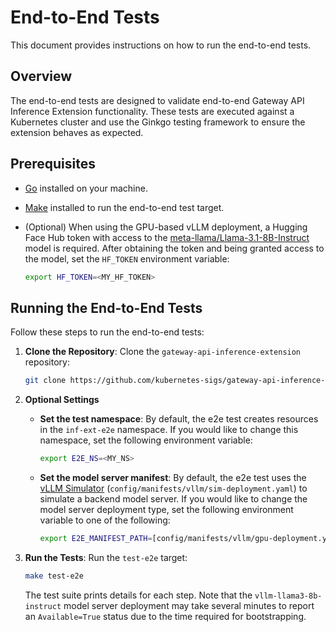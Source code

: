 # End-to-End Tests

This document provides instructions on how to run the end-to-end tests.

## Overview

The end-to-end tests are designed to validate end-to-end Gateway API Inference Extension functionality. These tests are executed against a Kubernetes cluster and use the Ginkgo testing framework to ensure the extension behaves as expected.

## Prerequisites

- [Go](https://golang.org/doc/install) installed on your machine.
- [Make](https://www.gnu.org/software/make/manual/make.html) installed to run the end-to-end test target.
- (Optional) When using the GPU-based vLLM deployment, a Hugging Face Hub token with access to the
  [meta-llama/Llama-3.1-8B-Instruct](https://huggingface.co/meta-llama/Llama-3.1-8B-Instruct) model is required.
  After obtaining the token and being granted access to the model, set the `HF_TOKEN` environment variable:

   ```sh
   export HF_TOKEN=<MY_HF_TOKEN>
   ```

## Running the End-to-End Tests

Follow these steps to run the end-to-end tests:

1. **Clone the Repository**: Clone the `gateway-api-inference-extension` repository:

   ```sh
   git clone https://github.com/kubernetes-sigs/gateway-api-inference-extension.git && cd gateway-api-inference-extension
   ```

1. **Optional Settings**

   - **Set the test namespace**: By default, the e2e test creates resources in the `inf-ext-e2e` namespace.
     If you would like to change this namespace, set the following environment variable:

     ```sh
     export E2E_NS=<MY_NS>
     ```

   - **Set the model server manifest**: By default, the e2e test uses the [vLLM Simulator](https://github.com/llm-d/llm-d-inference-sim)
     (`config/manifests/vllm/sim-deployment.yaml`) to simulate a backend model server. If you would like to change the model server
     deployment type, set the following environment variable to one of the following:

     ```sh
     export E2E_MANIFEST_PATH=[config/manifests/vllm/gpu-deployment.yaml|config/manifests/vllm/cpu-deployment.yaml]
     ```

1. **Run the Tests**: Run the `test-e2e` target:

   ```sh
   make test-e2e
   ```

   The test suite prints details for each step. Note that the `vllm-llama3-8b-instruct` model server deployment
   may take several minutes to report an `Available=True` status due to the time required for bootstrapping.
